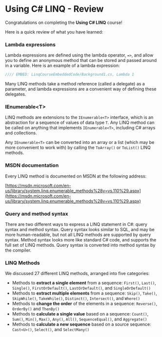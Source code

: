 # Using C# LINQ - Review
Congratulations on completing the **Using C# LINQ** course!

Here is a quick review of what you have learned:

### Lambda expressions
Lambda expressions are defined using the lambda operator, `=>`, and allow you to define an anonymous method that can be stored and passed around in a variable. Here is an example of a lambda expression:

```csharp
//// EMBED: LinqCourseEmbeddedCode/Background1.cs, Lambda 1
```

Many LINQ methods take a method reference (called a delegate) as a parameter, and lambda expressions are a convenient way of defining these delegates.

### IEnumerable&lt;T&gt;
LINQ methods are extensions to the `IEnumerable<T>` interface, which is an abstraction for a sequence of values of data type `T`. Any LINQ method can be called on anything that implements `IEnumerable<T>`, including C# arrays and collections.

Any `IEnumerable<T>` can be converted into an array or a list (which may be more convenient to work with) by calling the `ToArray()` or `ToList()` LINQ methods.

### MSDN documentation
Every LINQ method is documented on MSDN at the following address:

[https://msdn.microsoft.com/en-us/library/system.linq.enumerable_methods%28v=vs.110%29.aspx](https://msdn.microsoft.com/en-us/library/system.linq.enumerable_methods%28v=vs.110%29.aspx)

### Query and method syntax
There are two different ways to express a LINQ statement in C#: query syntax and method syntax. Query syntax looks similar to SQL, and may be more human-readable, but not all LINQ methods are supported by query syntax. Method syntax looks more like standard C# code, and supports the full set of LINQ methods. Query syntax is converted into method syntax by the compiler.

### LINQ Methods
We discussed 27 different LINQ methods, arranged into five categories:

 - Methods to **extract a single element** from a sequence: `First()`, `Last()`, `Single()`, `FirstOrDefault()`, `LastOrDefault()`, and `SingleOrDefault()`
 - Methods to **extract multiple elements** from a sequence: `Skip()`, `Take()`, `SkipWhile()`, `TakeWhile()`, `Distinct()`, `Intersect()`, and `Where()`
 - Methods to **change the order** of the elements in a sequence: `Reverse()`, `OrderBy()` and `ThenBy()`
 - Methods to **calculate a single value** based on a sequence: `Count()`, `Sum()`, `Min()`, `Max()`, `Any()`, `All()`, `SequenceEqual()`, and `Aggregate()`
 - Methods to **calculate a new sequence** based on a source sequence: `Cast<U>()`, `Select()`, and `SelectMany()`
